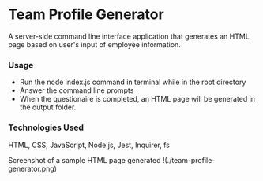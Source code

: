 # Team Profile Generator

A server-side command line interface application that generates an HTML page based on user's input of employee information.

### Usage
* Run the node index.js command in terminal while in the root directory
* Answer the command line prompts
* When the questionaire is completed, an HTML page will be generated in the output folder.


### Technologies Used
HTML, CSS, JavaScript, Node.js, Jest, Inquirer, fs

Screenshot of a sample HTML page generated !(./team-profile-generator.png)